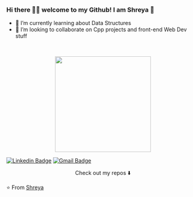 ### Hi there 👋🏾  welcome to my Github! I am Shreya 👧

- 🌱 I’m currently learning about Data Structures 
- 👯 I’m looking to collaborate on Cpp projects and front-end Web Dev stuff

<br>
<p align="center">
  <img width="250" src="https://media.giphy.com/media/jIgXf4hgbHCeKiXpvt/giphy.gif">
</p>


<p align="center">

[![Linkedin Badge](https://img.shields.io/badge/-LinkedIn-blue?style=flat-square&logo=Linkedin&logoColor=white&link=https://www.linkedin.com/in/shreya-singh-3167651a7/)](https://www.linkedin.com/in/shreya-singh-3167651a7) [![Gmail Badge](https://img.shields.io/badge/-Gmail-c14438?style=flat-square&logo=Gmail&logoColor=white&link=mailto:shreyasingh7673@gmail.com)](mailto:shreyasingh7673@gmail.com)
</p>

<p align="center">
Check out my repos ⬇️  
</p>



⭐️ From [Shreya](https://github.com/shreyasingh7673)
